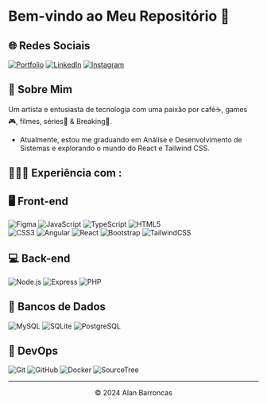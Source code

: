 # Bem-vindo ao Meu Repositório 👋

## 🌐 Redes Sociais

[![Portfolio](https://img.shields.io/badge/Portfolio-000?style=for-the-badge&logo=todoist&logoColor=FF5722)](https://portifolio-v2-hunterland-project.vercel.app/)
[![LinkedIn](https://img.shields.io/badge/LinkedIn-000?style=for-the-badge&logo=linkedin&logoColor=0077B5)](https://www.linkedin.com/in/alan-barroncas/)
[![Instagram](https://img.shields.io/badge/Instagram-000?style=for-the-badge&logo=instagram&logoColor=3F729B)](https://www.instagram.com/hunterland95/)

## 💫 Sobre Mim

Um artista e entusiasta de tecnologia com uma paixão por café☕, games 🎮, filmes, séries🎥 & Breaking🤸.
* Atualmente, estou me graduando em Análise e Desenvolvimento de Sistemas e explorando o mundo do React e Tailwind CSS.

## 🧑🏻‍💻 Experiência com :



## 🖥️ Front-end

![Figma](https://img.shields.io/badge/Figma-000?style=for-the-badge&logo=figma&logoColor=F24E1E)
![JavaScript](https://img.shields.io/badge/JavaScript-000?style=for-the-badge&logo=javascript&logoColor=F7DF1E)
![TypeScript](https://img.shields.io/badge/TypeScript-000?style=for-the-badge&logo=typescript&logoColor=007ACC)
![HTML5](https://img.shields.io/badge/HTML5-000?style=for-the-badge&logo=html5&logoColor=E34F26)<br/>
![CSS3](https://img.shields.io/badge/CSS3-000?style=for-the-badge&logo=css3&logoColor=1572B6)
![Angular](https://img.shields.io/badge/Angular-000?style=for-the-badge&logo=angular&logoColor=DD0031)
![React](https://img.shields.io/badge/React-000?style=for-the-badge&logo=react&logoColor=61DAFB)
![Bootstrap](https://img.shields.io/badge/Bootstrap-000?style=for-the-badge&logo=bootstrap)
![TailwindCSS](https://img.shields.io/badge/TailwindCSS-000?style=for-the-badge&logo=tailwind-css&logoColor=06B6D4)


## 💻 Back-end

![Node.js](https://img.shields.io/badge/Node.js-000?style=for-the-badge&logo=node.js&logoColor=339933)
![Express](https://img.shields.io/badge/Express-000?style=for-the-badge&logo=express)
![PHP](https://img.shields.io/badge/PHP-000?style=for-the-badge&logo=php&logoColor=777BB4)

## 💾 Bancos de Dados

![MySQL](https://img.shields.io/badge/MySQL-000?style=for-the-badge&logo=mysql&logoColor=white)
![SQLite](https://img.shields.io/badge/SQLite-000?style=for-the-badge&logo=sqlite&logoColor=07405E)
![PostgreSQL](https://img.shields.io/badge/PostgreSQL-000?style=for-the-badge&logo=postgresql)

## 🚀 DevOps

![Git](https://img.shields.io/badge/GIT-000?style=for-the-badge&logo=git&logoColor=E44C30)
![GitHub](https://img.shields.io/badge/GitHub-000?style=for-the-badge&logo=GitHub&logoColor=white)
![Docker](https://img.shields.io/badge/Docker-000?style=for-the-badge&logo=docker)
![SourceTree](https://img.shields.io/badge/SourceTree-000?style=for-the-badge&logo=SourceTree&logoColor=blue)

<hr>


<center>&copy; 2024 Alan Barroncas</center>
